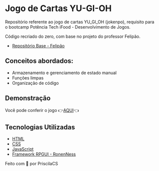# Jogo de Cartas YU-GI-OH

Repositório referente ao jogo de cartas YU_GI_OH (jokenpo), requisito para o bootcamp Potência Tech iFood - Desenvolvimento de Jogos.

Código recriado do zero, com base no projeto do professor Felipão.
- [Repositório Base - Felipão](https://github.com/digitalinnovationone/js-yugioh-assets/tree/main)

## Conceitos abordados:

- Armazenamento e gerenciamento de estado manual
- Funções limpas
- Organização de código

## Demonstração

Você pode conferir o jogo
👉[AQUI](#)👈

## Tecnologias Utilizadas

- [HTML](https://developer.mozilla.org/pt-BR/docs/Web/HTML)
- [CSS](https://developer.mozilla.org/pt-BR/docs/Web/CSS)
- [JavaScript](https://developer.mozilla.org/en-US/docs/Web/JavaScript)
- [Framework RPGUI - RonenNess](https://github.com/RonenNess/RPGUI)

Feito com 💜 por PriscilaCS